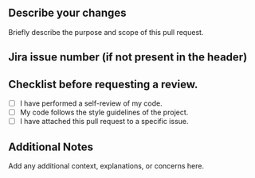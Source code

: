 ## Describe your changes
Briefly describe the purpose and scope of this pull request.

## Jira issue number (if not present in the header)

## Checklist before requesting a review.
- [ ] I have performed a self-review of my code.
- [ ] My code follows the style guidelines of the project.
- [ ] I have attached this pull request to a specific issue.

## Additional Notes
Add any additional context, explanations, or concerns here.
